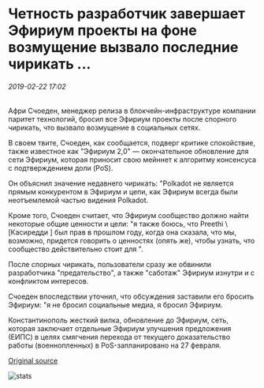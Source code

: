 # Четность разработчик завершает Эфириум проекты на фоне возмущение вызвало последние чирикать ...

###### 2019-02-22 17:02

Афри Счоеден, менеджер релиза в блокчейн-инфраструктуре компании паритет технологий, бросил все Эфириум проекты после спорного чирикать, что вызвало возмущение в социальных сетях.

В своем твите, Счоеден, как сообщается, подверг критике спокойствие, также известное как "Эфириум 2,0" — окончательное обновление для сети Эфириум, которая приносит свою мейннет к алгоритму консенсуса с подтверждением доли (PoS).

Он объяснил значение недавнего чирикать: "Polkadot не является прямым конкурентом в Эфириум и цепи, как Эфириум всегда были неотъемлемой частью видения Polkadot.

Кроме того, Счоеден считает, что Эфириум сообщество должно найти некоторые общие ценности и цели: "я также боюсь, что Preethi \ [Касиредди \] был прав в прошлом году, когда она сказала, что мы, возможно, придется говорить о ценностях (опять же), чтобы узнать, что сообщество действительно стоит для ".

После спорных чирикать, пользователи сразу же обвинили разработчика "предательство", а также "саботаж" Эфириум изнутри и с конфликтом интересов.

Счоеден впоследствии уточнил, что обсуждения заставили его бросить Эфириум: "я не бросил социальные медиа, я бросил Эфириум.

Константинополь жесткий вилка, обновление до Эфириум, сеть, которая заключает отдельные Эфириум улучшения предложения (ЕИПС) в целях смягчения перехода от текущего доказательство работы (военнопленных) в PoS-запланировано на 27 февраля.

[Original source](https://cointelegraph.com/news/parity-developer-quits-ethereum-projects-amid-outrage-sparked-by-recent-tweet)

![stats](https://c.statcounter.com/11760860/0/a89fa40b/1/ "stats")